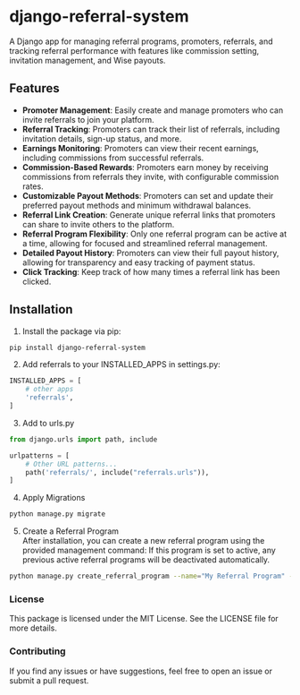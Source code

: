 # django-referral-system

A Django app for managing referral programs, promoters, referrals, and tracking referral performance with features like
commission setting, invitation management, and Wise payouts.

## Features
* **Promoter Management**: Easily create and manage promoters who can invite referrals to join your platform.
* **Referral Tracking**: Promoters can track their list of referrals, including invitation details, sign-up status, and more.
* **Earnings Monitoring**: Promoters can view their recent earnings, including commissions from successful referrals.
* **Commission-Based Rewards**: Promoters earn money by receiving commissions from referrals they invite, with configurable commission rates.
* **Customizable Payout Methods**: Promoters can set and update their preferred payout methods and minimum withdrawal balances.
* **Referral Link Creation**: Generate unique referral links that promoters can share to invite others to the platform.
* **Referral Program Flexibility**: Only one referral program can be active at a time, allowing for focused and streamlined referral management.
* **Detailed Payout History**: Promoters can view their full payout history, allowing for transparency and easy tracking of payment status.
* **Click Tracking**: Keep track of how many times a referral link has been clicked.

## Installation

1. Install the package via pip:

```bash
pip install django-referral-system
```

2. Add referrals to your INSTALLED_APPS in settings.py:

```python
INSTALLED_APPS = [
    # other apps
    'referrals',
]
```

3. Add to urls.py
```python
from django.urls import path, include

urlpatterns = [
    # Other URL patterns...
    path('referrals/', include("referrals.urls")),
]
```
4. Apply Migrations
```bash
python manage.py migrate
```

5. Create a Referral Program    
After installation, you can create a new referral program using the provided management command:
If this program is set to active, any previous active referral programs will be deactivated automatically.
```bash
python manage.py create_referral_program --name="My Referral Program" --commission-rate=5.00 --min-withdrawal-balance=10.00
```


### License
This package is licensed under the MIT License. See the LICENSE file for more details.

### Contributing
If you find any issues or have suggestions, feel free to open an issue or submit a pull request.